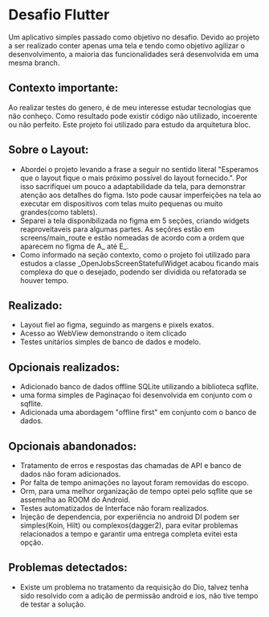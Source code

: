 # Desafio Flutter
Um aplicativo simples passado como objetivo no desafio.
Devido ao projeto a ser realizado conter apenas uma tela e tendo como objetivo agilizar o desenvolvimento, a maioria das funcionalidades será desenvolvida em uma mesma branch.

## Contexto importante: </br>
Ao realizar testes do genero, é de meu interesse estudar tecnologias que não conheço. Como resultado pode existir código não utilizado, incoerente ou não perfeito. Este projeto foi utilizado para estudo da arquitetura bloc.

## Sobre o Layout:
* Abordei o projeto levando a frase a seguir no sentido literal "Esperamos que o layout fique o mais próximo possível do layout fornecido.". Por isso sacrifiquei um pouco a adaptabilidade da tela, para demonstrar atenção aos detalhes do figma. Isto pode causar imperfeições na tela ao executar em dispositivos com telas muito pequenas ou muito grandes(como tablets). </br>
* Separei a tela disponibilizada no figma em 5 seções, criando widgets reaproveitaveis para algumas partes. As seçõres estão em screens/main_route e estão nomeadas de acordo com a ordem que aparecem no figma de A_ até E_. </br>
* Como informado na seção contexto, como o projeto foi utilizado para estudos a classe _OpenJobsScreenStatefulWidget acabou ficando mais complexa do que o desejado, podendo ser dividida ou refatorada se houver tempo. </br>

## Realizado: </br>
 * Layout fiel ao figma, seguindo as margens e pixels exatos. 
 * Acesso ao WebView demonstrando o item clicado
 * Testes unitários simples de banco de dados e modelo.
 
## Opcionais realizados: </br>
 * Adicionado banco de dados offline SQLite utilizando a biblioteca sqflite.
 * uma forma simples de Paginaçao foi desenvolvida em conjunto com o sqflite.
 * Adicionada uma abordagem "offline first" em conjunto com o banco de dados.

## Opcionais abandonados: </br>
* Tratamento de erros e respostas das chamadas de API e banco de dados não foram adicionados.
* Por falta de tempo animações no layout foram removidas do escopo.
* Orm, para uma melhor organização de tempo optei pelo sqflite que se assemelha ao ROOM do Android.
* Testes automatizados de Interface não foram realizados.
* Injeção de dependencia, por experiência no android DI podem ser simples(Koin, Hilt) ou complexos(dagger2), para evitar problemas relacionados a tempo e garantir uma entrega completa evitei esta opção.

## Problemas detectados: </br>
* Existe um problema no tratamento da requisição do Dio, talvez tenha sido resolvido com a adição de permissão android e ios, não tive tempo de testar a solução.


